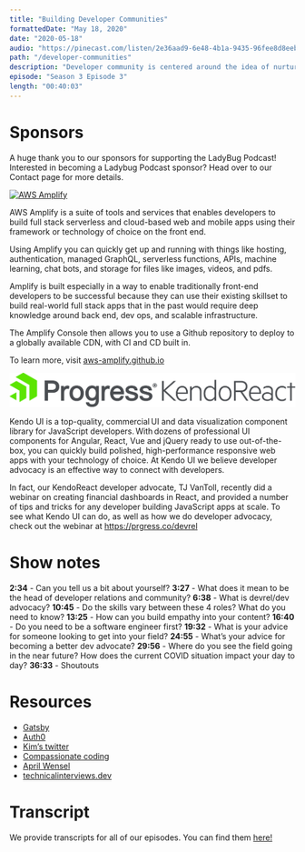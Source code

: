 ```yaml
---
title: "Building Developer Communities"
formattedDate: "May 18, 2020"
date: "2020-05-18"
audio: "https://pinecast.com/listen/2e36aad9-6e48-4b1a-9435-96fee8d8eeba.mp3"
path: "/developer-communities"
description: "Developer community is centered around the idea of nurturing and amplifying community voices within a company and the head of developer community is responsible for leading this effort. Today we’re joined by Kim Maida, Head of Developer Relations and Community at Gatsby. We’ll discuss what her job entails, the ins and outs of developer advocacy, advice for someone looking to get into this field, and more."
episode: "Season 3 Episode 3"
length: "00:40:03"
---
```


# Sponsors

A huge thank you to our sponsors for supporting the LadyBug Podcast! Interested in becoming a Ladybug Podcast sponsor? Head over to our Contact page for more details.

<a class="image-link" target="_blank" href="http://aws-amplify.github.io/"><img src="../../images/sponsors/aws-amplify.png" alt="AWS Amplify"></a>

AWS Amplify is a suite of tools and services that enables developers to build full stack serverless and cloud-based web and mobile apps using their framework or technology of choice on the front end.

Using Amplify you can quickly get up and running with things like hosting, authentication, managed GraphQL, serverless functions, APIs, machine learning, chat bots, and storage for files like images, videos, and pdfs.

Amplify is built especially in a way to enable traditionally front-end developers to be successful because they can use their existing skillset to build real-world full stack apps that in the past would require deep knowledge around back end, dev ops, and scalable infrastructure.

The Amplify Console then allows you to use a Github repository to deploy to a globally available CDN, with CI and CD built in.

To learn more, visit <a href="http://aws-amplify.github.io/">aws-amplify.github.io</a>

<a class="image-link" target="_blank" href="https://prgress.co/devrel"><img src="../../images/sponsors/kendo.png" alt="Progress Kendo React"></a>

Kendo UI is a top-quality, commercial UI and data visualization component library for JavaScript developers. With dozens of professional UI components for Angular, React, Vue and jQuery ready to use out-of-the-box, you can quickly build polished, high-performance responsive web apps with your technology of choice.
At Kendo UI we believe developer advocacy is an effective way to connect with developers.

In fact, our KendoReact developer advocate, TJ VanToll, recently did a webinar on creating financial dashboards in React, and provided a number of tips and tricks for any developer building JavaScript apps at scale. To see what Kendo UI can do, as well as how we do developer advocacy, check out the webinar at <a href="https://prgress.co/devrel">https://prgress.co/devrel</a>

# Show notes

**2:34** - Can you tell us a bit about yourself?
**3:27** - What does it mean to be the head of developer relations and community?
**6:38** - What is devrel/dev advocacy?
**10:45** - Do the skills vary between these 4 roles? What do you need to know?
**13:25** - How can you build empathy into your content?
**16:40** - Do you need to be a software engineer first?
**19:32** - What is your advice for someone looking to get into your field?
**24:55** - What’s your advice for becoming a better dev advocate?
**29:56** - Where do you see the field going in the near future? How does the current COVID situation impact your day to day?
**36:33** - Shoutouts

# Resources

- [Gatsby](https://www.gatsbyjs.org/)
- [Auth0](https://auth0.com/)
- [Kim’s twitter](https://twitter.com/KimMaida)
- [Compassionate coding](https://compassionatecoding.com/)
- [April Wensel](https://twitter.com/aprilwensel)
- [technicalinterviews.dev](https://technicalinterviews.dev/)

# Transcript

We provide transcripts for all of our episodes. You can find them <a href="https://github.com/ladybug-podcast/ladybug-website/blob/master/transcripts/39-developer-communities.md" target="_blank" class="highlight">here!</a>
